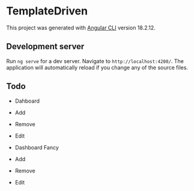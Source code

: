 # TemplateDriven

This project was generated with [Angular CLI](https://github.com/angular/angular-cli) version 18.2.12.

## Development server

Run `ng serve` for a dev server. Navigate to `http://localhost:4200/`. The application will automatically reload if you change any of the source files.

## Todo

- Dahboard
 - Add 
 - Remove
 - Edit

- Dashboard Fancy
 - Add
 - Remove
 - Edit